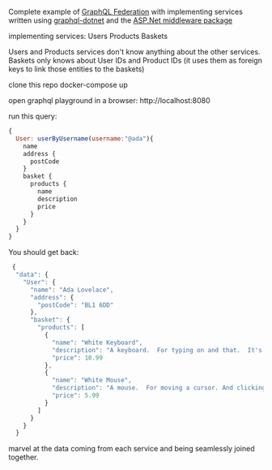 Complete example of [GraphQL Federation](https://www.apollographql.com/docs/apollo-server/federation/introduction/) with implementing services written using [graphql-dotnet](https://github.com/graphql-dotnet/) and the [ASP.Net middleware package](https://github.com/graphql-dotnet/server)

implementing services:
  Users
  Products
  Baskets

Users and Products services don't know anything about the other services.  Baskets only knows about User IDs and Product IDs (it uses them as foreign keys to link those entities to the baskets)

clone this repo
docker-compose up

open graphql playground in a browser: http://localhost:8080

run this query:

```javascript
{
  User: userByUsername(username:"@ada"){
    name
    address {
      postCode
    }
    basket {
      products {
        name
        description
        price
      }
    }    
  }
}
```

You should get back:

```javascript
 {
  "data": {
    "User": {
      "name": "Ada Lovelace",
      "address": {
        "postCode": "BL1 6DD"
      },
      "basket": {
        "products": [
          {
            "name": "White Keyboard",
            "description": "A keyboard.  For typing on and that.  It's white",
            "price": 10.99
          },
          {
            "name": "White Mouse",
            "description": "A mouse.  For moving a cursor. And clicking.  It's white",
            "price": 5.99
          }
        ]
      }
    }
  }
```

marvel at the data coming from each service and being seamlessly joined together.
